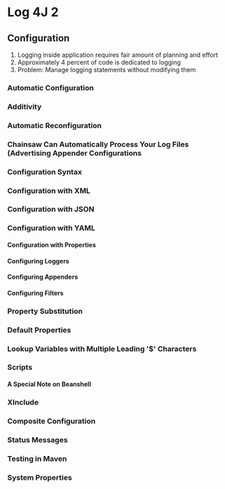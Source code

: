 # Log 4J 2 #

## Configuration ##
1. Logging inside application requires fair amount of planning and effort
2. Approximately 4 percent of code is dedicated to logging
3. Problem: Manage logging statements without modifying them

### Automatic Configuration ###
### Additivity ###
### Automatic Reconfiguration ###
### Chainsaw Can Automatically Process Your Log Files (Advertising Appender Configurations ###
### Configuration Syntax ###
### Configuration with XML ###
### Configuration with JSON ###
### Configuration with YAML ###
#### Configuration with Properties ####
#### Configuring Loggers ####
#### Configuring Appenders ####
#### Configuring Filters ####
### Property Substitution ###
### Default Properties ###
### Lookup Variables with Multiple Leading '$' Characters ###
### Scripts ###
#### A Special Note on Beanshell ####
### XInclude ###
### Composite Configuration ###
### Status Messages ###
### Testing in Maven ###
### System Properties ###
